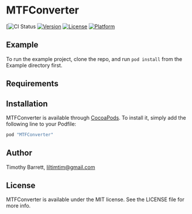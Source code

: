 # MTFConverter

[![CI Status](https://travis-ci.org/liltimtim/MTFConverter.svg?branch=master)
[![Version](https://img.shields.io/cocoapods/v/MTFConverter.svg?style=flat)](http://cocoapods.org/pods/MTFConverter)
[![License](https://img.shields.io/cocoapods/l/MTFConverter.svg?style=flat)](http://cocoapods.org/pods/MTFConverter)
[![Platform](https://img.shields.io/cocoapods/p/MTFConverter.svg?style=flat)](http://cocoapods.org/pods/MTFConverter)

## Example

To run the example project, clone the repo, and run `pod install` from the Example directory first.

## Requirements

## Installation

MTFConverter is available through [CocoaPods](http://cocoapods.org). To install
it, simply add the following line to your Podfile:

```ruby
pod "MTFConverter"
```

## Author

Timothy Barrett, liltimtim@gmail.com

## License

MTFConverter is available under the MIT license. See the LICENSE file for more info.
